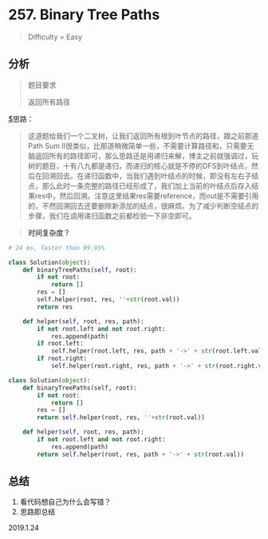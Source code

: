 # 257. Binary Tree Paths
> Difficulty = Easy

## 分析

> 题目要求
> 
> 返回所有路径

[$](http://www.cnblogs.com/grandyang/p/4738031.html)思路：
> 这道题给我们一个二叉树，让我们返回所有根到叶节点的路径，跟之前那道Path Sum II很类似，比那道稍微简单一些，不需要计算路径和，只需要无脑返回所有的路径即可，那么思路还是用递归来解，博主之前就强调过，玩树的题目，十有八九都是递归，而递归的核心就是不停的DFS到叶结点，然后在回溯回去。在递归函数中，当我们遇到叶结点的时候，即没有左右子结点，那么此时一条完整的路径已经形成了，我们加上当前的叶结点后存入结果res中，然后回溯。注意这里结果res需要reference，而out是不需要引用的，不然回溯回去还要删除新添加的结点，很麻烦。为了减少判断空结点的步骤，我们在调用递归函数之前都检验一下非空即可。

> **时间复杂度？**

```python
# 24 ms, faster than 99.95%

class Solution(object):
	def binaryTreePaths(self, root):
		if not root:
			return []
		res = []
		self.helper(root, res, ''+str(root.val))
		return res

	def helper(self, root, res, path):
		if not root.left and not root.right:
			res.append(path)
		if root.left:
			self.helper(root.left, res, path + '->' + str(root.left.val))
		if root.right:
			self.helper(root.right, res, path + '->' + str(root.right.val))
```

```python
class Solution(object):
	def binaryTreePaths(self, root):
		if not root:
			return []
		res = []
		return self.helper(root, res, ''+str(root.val))

	def helper(self, root, res, path):
		if not root.left and not root.right:
			res.append(path)
		return self.helper(root, res, path + '->' + str(root.val))
```

## 总结

1. 看代码想自己为什么会写错？
2. 思路即总结

2019.1.24